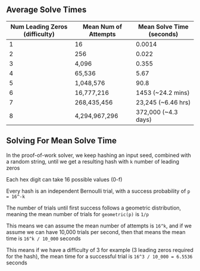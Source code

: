 ## Average Solve Times
| Num Leading Zeros (difficulty) | Mean Num of Attempts | Mean Solve Time (seconds) |
| --- | --- | --- |
| 1 | 16 | 0.0014 |
| 2 | 256 | 0.022 |
| 3 | 4,096 | 0.355 |
| 4 | 65,536 | 5.67 |
| 5 | 1,048,576 | 90.8 |
| 6 | 16,777,216 | 1453 (~24.2 mins) |
| 7 | 268,435,456 | 23,245 (~6.46 hrs) |
| 8 | 4,294,967,296 | 372,000 (~4.3 days) |

## Solving For Mean Solve Time
In the proof-of-work solver, we keep hashing an input seed, combined with a random string, until we get a resulting hash with `k` number of leading zeros

Each hex digit can take 16 possible values (0-f)

Every hash is an independent Bernoulli trial, with a success probability of `p = 16^-k`

The number of trials until first success follows a geometric distribution, meaning the mean number of trials for `geometric(p)` is `1/p`

This means we can assume the mean number of attempts is `16^k`, and if we assume we can have 10,000 trials per second, then that means the mean time is `16^k / 10_000` seconds

This means if we have a difficulty of 3 for example (3 leading zeros required for the hash), the mean time for a successful trial is `16^3 / 10_000 = 6.5536` seconds
